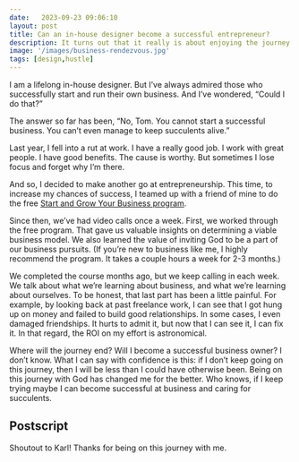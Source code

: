 ```yaml
---
date:   2023-09-23 09:06:10
layout: post
title: Can an in-house designer become a successful entrepreneur?
description: It turns out that it really is about enjoying the journey.
image: '/images/business-rendezvous.jpg'
tags: [design,hustle]
---
```


I am a lifelong in-house designer. But I’ve always admired those who successfully start and run their own business. And I’ve wondered, “Could I do that?”

The answer so far has been, “No, Tom. You cannot start a successful business. You can’t even manage to keep succulents alive.”

Last year, I fell into a rut at work. I have a really good job. I work with great people. I have good benefits. The cause is worthy. But sometimes I lose focus and forget why I’m there.

And so, I decided to make another go at entrepreneurship. This time, to increase my chances of success, I teamed up with a friend of mine to do the free [Start and Grow Your Business program](https://www.churchofjesuschrist.org/self-reliance/course-materials/starting-and-growing-my-business?lang%253Deng).

Since then, we’ve had video calls once a week. First, we worked through the free program. That gave us valuable insights on determining a viable business model. We also learned the value of inviting God to be a part of our business pursuits. (If you’re new to business like me, I highly recommend the program. It takes a couple hours a week for 2-3 months.)

We completed the course months ago, but we keep calling in each week.  We talk about what we’re learning about business, and what we’re learning about ourselves. To be honest, that last part has been a little painful. For example, by looking back at past freelance work, I can see that I got hung up on money and failed to build good relationships. In some cases, I even damaged friendships. It hurts to admit it, but now that I can see it, I can fix it. In that regard, the ROI on my effort is astronomical.

Where will the journey end? Will I become a successful business owner? I don’t know. What I can say with confidence is this: if I don’t keep going on this journey, then I will be less than I could have otherwise been. Being on this journey with God has changed me for the better. Who knows, if I keep trying maybe I can become successful at business and caring for succulents.


## Postscript
Shoutout to Karl! Thanks for being on this journey with me.